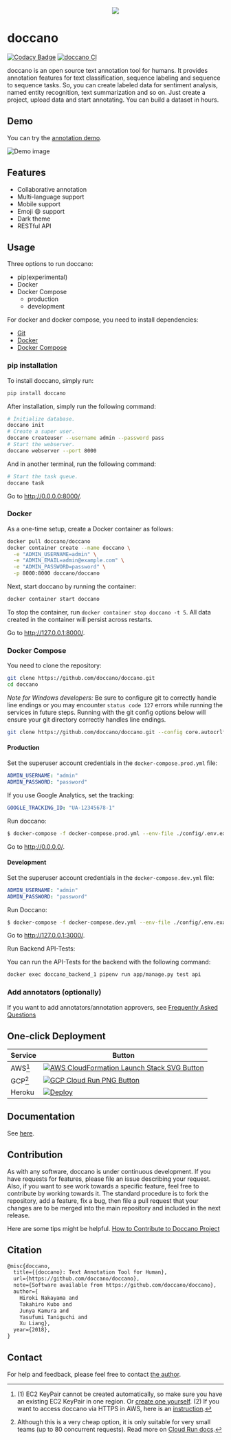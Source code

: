 <div align="center">
  <img src="https://github.com/UlugbekSalaev/UzMorphAnalyser/blob/main/docs/images/web-interface-ui.png?raw=true">
</div>

# doccano

[![Codacy Badge](https://app.codacy.com/project/badge/Grade/35ac8625a2bc4eddbff23dbc61bc6abb)](https://www.codacy.com/gh/doccano/doccano/dashboard?utm_source=github.com&amp;utm_medium=referral&amp;utm_content=doccano/doccano&amp;utm_campaign=Badge_Grade)
[![doccano CI](https://github.com/doccano/doccano/actions/workflows/ci.yml/badge.svg)](https://github.com/doccano/doccano/actions/workflows/ci.yml)

doccano is an open source text annotation tool for humans. It provides annotation features for text classification, sequence labeling and sequence to sequence tasks. So, you can create labeled data for sentiment analysis, named entity recognition, text summarization and so on. Just create a project, upload data and start annotating. You can build a dataset in hours.

## Demo

You can try the [annotation demo](http://doccano.herokuapp.com).

![Demo image](https://raw.githubusercontent.com/doccano/doccano/master/docs/images/demo/demo.gif)

## Features

- Collaborative annotation
- Multi-language support
- Mobile support
- Emoji :smile: support
- Dark theme
- RESTful API

## Usage

Three options to run doccano:

- pip(experimental)
- Docker
- Docker Compose
  - production
  - development

For docker and docker compose, you need to install dependencies:

- [Git](https://git-scm.com)
- [Docker](https://www.docker.com)
- [Docker Compose](https://docs.docker.com/compose)

### pip installation

To install doccano, simply run:

```bash
pip install doccano
```

After installation, simply run the following command:

```bash
# Initialize database.
doccano init
# Create a super user.
doccano createuser --username admin --password pass
# Start the webserver.
doccano webserver --port 8000
```

And in another terminal, run the following command:

```bash
# Start the task queue.
doccano task
```

Go to <http://0.0.0.0:8000/>.

### Docker

As a one-time setup, create a Docker container as follows:

```bash
docker pull doccano/doccano
docker container create --name doccano \
  -e "ADMIN_USERNAME=admin" \
  -e "ADMIN_EMAIL=admin@example.com" \
  -e "ADMIN_PASSWORD=password" \
  -p 8000:8000 doccano/doccano
```

Next, start doccano by running the container:

```bash
docker container start doccano
```

To stop the container, run `docker container stop doccano -t 5`.
All data created in the container will persist across restarts.

Go to <http://127.0.0.1:8000/>.

### Docker Compose

You need to clone the repository:

```bash
git clone https://github.com/doccano/doccano.git
cd doccano
```

_Note for Windows developers:_ Be sure to configure git to correctly handle line endings or you may encounter `status code 127` errors while running the services in future steps. Running with the git config options below will ensure your git directory correctly handles line endings.

```bash
git clone https://github.com/doccano/doccano.git --config core.autocrlf=input
```

#### Production

Set the superuser account credentials in the `docker-compose.prod.yml` file:

```yml
ADMIN_USERNAME: "admin"
ADMIN_PASSWORD: "password"
```

If you use Google Analytics, set the tracking:

```yml
GOOGLE_TRACKING_ID: "UA-12345678-1"
```

Run doccano:

```bash
$ docker-compose -f docker-compose.prod.yml --env-file ./config/.env.example up
```

Go to <http://0.0.0.0/>.

#### Development

Set the superuser account credentials in the `docker-compose.dev.yml` file:

```yml
ADMIN_USERNAME: "admin"
ADMIN_PASSWORD: "password"
```

Run Doccano:

```bash
$ docker-compose -f docker-compose.dev.yml --env-file ./config/.env.example up
```

Go to <http://127.0.0.1:3000/>.


Run Backend API-Tests:

You can run the API-Tests for the backend with the following command:
```bash
docker exec doccano_backend_1 pipenv run app/manage.py test api
```

### Add annotators (optionally)

If you want to add annotators/annotation approvers, see [Frequently Asked Questions](./docs/faq.md)

## One-click Deployment

| Service | Button |
|---------|---|
| AWS[^1]   | [![AWS CloudFormation Launch Stack SVG Button](https://cdn.rawgit.com/buildkite/cloudformation-launch-stack-button-svg/master/launch-stack.svg)](https://console.aws.amazon.com/cloudformation/home?#/stacks/new?stackName=doccano&templateURL=https://doccano.s3.amazonaws.com/public/cloudformation/template.aws.yaml)  |
| GCP[^2] | [![GCP Cloud Run PNG Button](https://storage.googleapis.com/gweb-cloudblog-publish/images/run_on_google_cloud.max-300x300.png)](https://console.cloud.google.com/cloudshell/editor?shellonly=true&cloudshell_image=gcr.io/cloudrun/button&cloudshell_git_repo=https://github.com/doccano/doccano.git&cloudshell_git_branch=CloudRunButton)  |
| Heroku  | [![Deploy](https://www.herokucdn.com/deploy/button.svg)](https://dashboard.heroku.com/new?template=https%3A%2F%2Fgithub.com%2Fdoccano%2Fdoccano)  |

> [^1]: (1) EC2 KeyPair cannot be created automatically, so make sure you have an existing EC2 KeyPair in one region. Or [create one yourself](https://docs.aws.amazon.com/AWSEC2/latest/UserGuide/ec2-key-pairs.html#having-ec2-create-your-key-pair). (2) If you want to access doccano via HTTPS in AWS, here is an [instruction](https://github.com/doccano/doccano/wiki/HTTPS-setting-for-doccano-in-AWS).
> [^2]: Although this is a very cheap option, it is only suitable for very small teams (up to 80 concurrent requests). Read more on [Cloud Run docs](https://cloud.google.com/run/docs/concepts).

## Documentation

See [here](https://doccano.github.io/doccano/).

## Contribution

As with any software, doccano is under continuous development. If you have requests for features, please file an issue describing your request. Also, if you want to see work towards a specific feature, feel free to contribute by working towards it. The standard procedure is to fork the repository, add a feature, fix a bug, then file a pull request that your changes are to be merged into the main repository and included in the next release.

Here are some tips might be helpful. [How to Contribute to Doccano Project](https://github.com/doccano/doccano/wiki/How-to-Contribute-to-Doccano-Project)

## Citation

```tex
@misc{doccano,
  title={{doccano}: Text Annotation Tool for Human},
  url={https://github.com/doccano/doccano},
  note={Software available from https://github.com/doccano/doccano},
  author={
    Hiroki Nakayama and
    Takahiro Kubo and
    Junya Kamura and
    Yasufumi Taniguchi and
    Xu Liang},
  year={2018},
}
```

## Contact

For help and feedback, please feel free to contact [the author](https://github.com/Hironsan).
